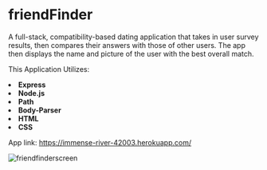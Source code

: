 # friendFinder

A full-stack, compatibility-based dating application that takes in user survey results, then compares their answers with those of other users. The app then displays the name and picture of the user with the best overall match.

This Application Utilizes:
<br>
<li><strong>Express</strong></li>
<li><strong>Node.js</strong></li>
<li><strong>Path</strong></li>
<li><strong>Body-Parser</strong></li>
<li><strong>HTML</strong></li>
<li><strong>CSS</strong></li>

App link: https://immense-river-42003.herokuapp.com/

![friendfinderscreen](https://user-images.githubusercontent.com/25890329/32691964-a2e5f128-c6d5-11e7-96ac-fec6c0869ff9.png)

